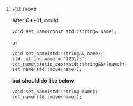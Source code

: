1. std::move

    After **C++11**, could

    `void set_name(const std::string& name);`

    or

    ```
    void set_name(std::string&& name);
    std::string name = "123123";
    set_name(static_cast<std::string&&>(name));
    set_name(std::move(name));
    ```
    **but should do like below**
    ```
    void set_name(std::string name);
    set_name(std::move(name));
    ```

